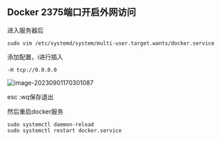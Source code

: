 ## Docker 2375端口开启外网访问

进入服务器后

```shell
sudo vim /etc/systemd/system/multi-user.target.wants/docker.service
```

添加配置，i进行插入

```shell
-H tcp://0.0.0.0
```

![image-20230901170301087](https://lsky.hhdxw.top/imghub/2023/09/iamge-202309011693558981.png)

esc :wq保存退出

然后重启docker服务

```shell
sudo systemctl daemon-reload
sudo systemctl restart docker.service	
```

